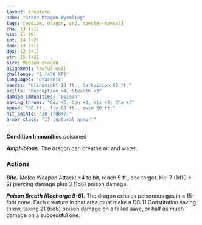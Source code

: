 ```yaml
---
layout: creature
name: "Green Dragon Wyrmling"
tags: [medium, dragon, cr2, monster-manual]
cha: 13 (+1)
wis: 11 (0)
int: 14 (+2)
con: 13 (+1)
dex: 12 (+1)
str: 15 (+2)
size: Medium dragon
alignment: lawful evil
challenge: "2 (450 XP)"
languages: "Draconic"
senses: "blindsight 10 ft., darkvision 60 ft."
skills: "Perception +4, Stealth +3"
damage_immunities: "poison"
saving_throws: "Dex +3, Con +3, Wis +2, Cha +3"
speed: "30 ft., fly 60 ft., swim 30 ft."
hit_points: "38 (7d8+7)"
armor_class: "17 (natural armor)"
---
```


**Condition Immunities** poisoned

***Amphibious.*** The dragon can breathe air and water.

### Actions

***Bite.*** Melee Weapon Attack: +4 to hit, reach 5 ft., one target. Hit: 7 (1d10 + 2) piercing damage plus 3 (1d6) poison damage.

***Poison Breath (Recharge 5-6).*** The dragon exhales poisonous gas in a 15-foot cone. Each creature in that area must make a DC 11 Constitution saving throw, taking 21 (6d6) poison damage on a failed save, or half as much damage on a successful one.
